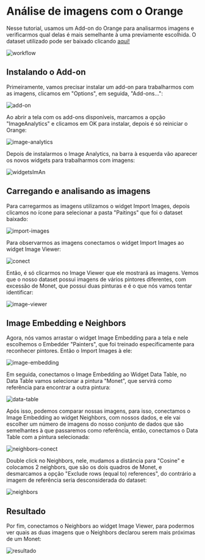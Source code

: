 # Análise de imagens com o Orange
Nesse tutorial, usamos um Add-on do Orange para analisarmos imagens e verificarmos qual delas é mais semelhante à uma previamente escolhida. O dataset utilizado pode ser baixado clicando [aqui!](http://file.biolab.si/images/Paintings.zip)

![workflow](https://github.com/ciencia-de-dados-pratica/GEAM-basico/blob/master/2020/Kelvy%20-%20An%C3%A1lise%20de%20imagens/Imagens/Final.png)

## Instalando o Add-on
Primeiramente, vamos precisar instalar um add-on para trabalharmos com as imagens, clicamos em "Options", em seguida, "Add-ons...":

![add-on](https://github.com/ciencia-de-dados-pratica/GEAM-basico/blob/master/2020/Kelvy%20-%20An%C3%A1lise%20de%20imagens/Imagens/1%20-%20add-ons.png)

Ao abrir a tela com os add-ons disponíveis, marcamos a opção "ImageAnalytics" e clicamos em OK para instalar, depois é só reiniciar o Orange:

![image-analytics](https://github.com/ciencia-de-dados-pratica/GEAM-basico/blob/master/2020/Kelvy%20-%20An%C3%A1lise%20de%20imagens/Imagens/2%20-%20ImAn.png)

Depois de instalarmos o Image Analytics, na barra à esquerda vão aparecer os novos widgets para trabalharmos com imagens:

![widgetsImAn](https://github.com/ciencia-de-dados-pratica/GEAM-basico/blob/master/2020/Kelvy%20-%20An%C3%A1lise%20de%20imagens/Imagens/3%20-%20Barra%20de%20widgets.png)

## Carregando e analisando as imagens
Para carregarmos as imagens utilizamos o widget Import Images, depois clicamos no ícone para selecionar a pasta "Paitings" que foi o dataset baixado:

![import-images](https://github.com/ciencia-de-dados-pratica/GEAM-basico/blob/master/2020/Kelvy%20-%20An%C3%A1lise%20de%20imagens/Imagens/4%20-%20ImIm.png)

Para observarmos as imagens conectamos o widget Import Images ao widget Image Viewer:

![conect](https://github.com/ciencia-de-dados-pratica/GEAM-basico/blob/master/2020/Kelvy%20-%20An%C3%A1lise%20de%20imagens/Imagens/5%20-%20conect%20ImIm-ImV.png)

Então, é só clicarmos no Image Viewer que ele mostrará as imagens. Vemos que o nosso dataset possui imagens de vários pintores diferentes, com excessão de Monet, que possui duas pinturas e é o que nós vamos tentar identificar:

![image-viewer](https://github.com/ciencia-de-dados-pratica/GEAM-basico/blob/master/2020/Kelvy%20-%20An%C3%A1lise%20de%20imagens/Imagens/6%20-%20ImV.png)

## Image Embedding e Neighbors
Agora, nós vamos arrastar o widget Image Embedding para a tela e nele escolhemos o Embedder "Painters", que foi treinado especificamente para reconhecer pintores. Então o Import Images à ele: 

![image-embedding](https://github.com/ciencia-de-dados-pratica/GEAM-basico/blob/master/2020/Kelvy%20-%20An%C3%A1lise%20de%20imagens/Imagens/7%20-%20ImEm.png)

Em seguida, conectamos o Image Embedding ao Widget Data Table, no Data Table vamos selecionar a pintura "Monet", que servirá como referência para encontrar a outra pintura:

![data-table](https://github.com/ciencia-de-dados-pratica/GEAM-basico/blob/master/2020/Kelvy%20-%20An%C3%A1lise%20de%20imagens/Imagens/8%20-%20Data%20Table.png)

Após isso, podemos comparar nossas imagens, para isso, conectamos o Image Embedding ao widget Neighbors, com nossos dados, e ele vai escolher um número de imagens do nosso conjunto de dados que são semelhantes à que passaremos como referência, então, conectamos o Data Table com a pintura selecionada:

![neighbors-conect](https://github.com/ciencia-de-dados-pratica/GEAM-basico/blob/master/2020/Kelvy%20-%20An%C3%A1lise%20de%20imagens/Imagens/9%20-%20ImEm-DT-Neighbors.png)

Double click no Neighbors, nele, mudamos a distância para "Cosine" e colocamos 2 neighbors, que são os dois quadros de Monet, e desmarcamos a opção "Exclude rows (equal to) references", do contrário a imagem de referência seria desconsiderada do dataset:

![neighbors](https://github.com/ciencia-de-dados-pratica/GEAM-basico/blob/master/2020/Kelvy%20-%20An%C3%A1lise%20de%20imagens/Imagens/10%20-%20Neighbors.png)

## Resultado
Por fim, conectamos o Neighbors ao widget Image Viewer, para podermos ver quais as duas imagens que o Neighbors declarou serem mais próximas de um Monet:

![resultado](https://github.com/ciencia-de-dados-pratica/GEAM-basico/blob/master/2020/Kelvy%20-%20An%C3%A1lise%20de%20imagens/Imagens/11%20-%20ImVresultado.png)
